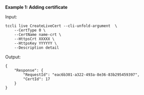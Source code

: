 **Example 1: Adding certificate**



Input: 

```
tccli live CreateLiveCert --cli-unfold-argument  \
    --CertType 0 \
    --CertName name-crt \
    --HttpsCrt XXXXX \
    --HttpsKey YYYYYY \
    --Description detail
```

Output: 
```
{
    "Response": {
        "RequestId": "eac6b301-a322-493a-8e36-83b295459397",
        "CertId": 17
    }
}
```

